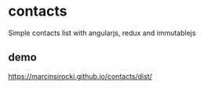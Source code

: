 # contacts
Simple contacts list with angularjs, redux and immutablejs

## demo
https://marcinsirocki.github.io/contacts/dist/
